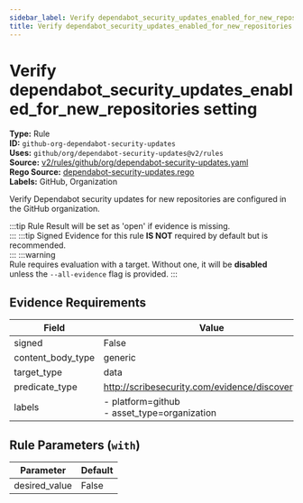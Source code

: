 ```yaml
---
sidebar_label: Verify dependabot_security_updates_enabled_for_new_repositories setting
title: Verify dependabot_security_updates_enabled_for_new_repositories setting
---  
```

# Verify dependabot_security_updates_enabled_for_new_repositories setting  
**Type:** Rule  
**ID:** `github-org-dependabot-security-updates`  
**Uses:** `github/org/dependabot-security-updates@v2/rules`  
**Source:** [v2/rules/github/org/dependabot-security-updates.yaml](https://github.com/scribe-public/sample-policies/blob/main/v2/rules/github/org/dependabot-security-updates.yaml)  
**Rego Source:** [dependabot-security-updates.rego](https://github.com/scribe-public/sample-policies/blob/main/v2/rules/github/org/dependabot-security-updates.rego)  
**Labels:** GitHub, Organization  

Verify Dependabot security updates for new repositories are configured in the GitHub organization.

:::tip 
Rule Result will be set as 'open' if evidence is missing.  
::: 
:::tip 
Signed Evidence for this rule **IS NOT** required by default but is recommended.  
::: 
:::warning  
Rule requires evaluation with a target. Without one, it will be **disabled** unless the `--all-evidence` flag is provided.
::: 

## Evidence Requirements  
| Field | Value |
|-------|-------|
| signed | False |
| content_body_type | generic |
| target_type | data |
| predicate_type | http://scribesecurity.com/evidence/discovery/v0.1 |
| labels | - platform=github<br/>- asset_type=organization |

## Rule Parameters (`with`)  
| Parameter | Default |
|-----------|---------|
| desired_value | False |
